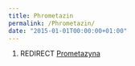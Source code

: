 ```yaml
---
title: Phrometazin
permalink: /Phrometazin/
date: "2015-01-01T00:00:00+01:00"
---
```


1.  REDIRECT [Prometazyna](/atopedia/Prometazyna "wikilink")
